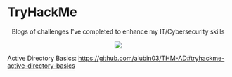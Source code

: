 
# TryHackMe
 <p align="center"> 
Blogs of challenges I've completed to enhance my IT/Cybersecurity skills
<p align="center">
<img src=https://github.com/alubin03/TryHackMe/assets/141780397/1e567e8a-63bd-4080-a56c-1949b244a7c8/>
</p>


Active Directory Basics: https://github.com/alubin03/THM-AD#tryhackme-active-directory-basics
